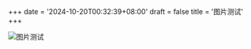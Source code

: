 +++
date = '2024-10-20T00:32:39+08:00'
draft = false
title = '图片测试'
+++


![图片测试](../philly-magic-garden.9c0b4415.jpg)
